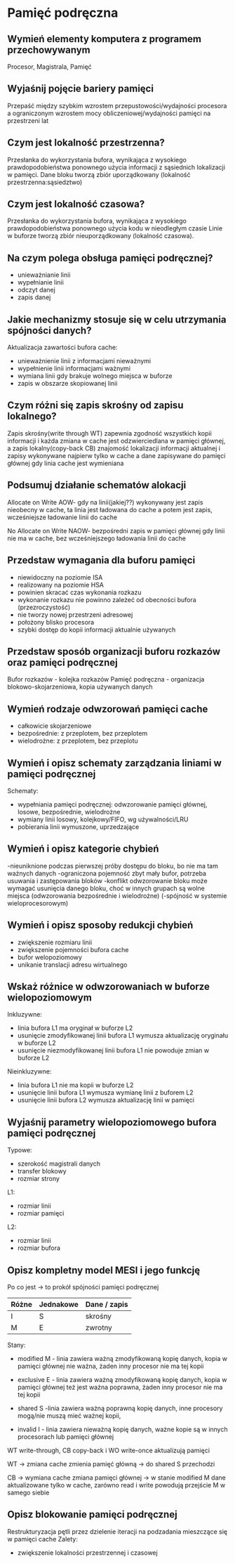 # Pamięć podręczna

## Wymień elementy komputera z programem przechowywanym

Procesor, Magistrala, Pamięć

## Wyjaśnij pojęcie bariery pamięci

Przepaść między szybkim wzrostem przepustowości/wydajności procesora
a ograniczonym wzrostem mocy obliczeniowej/wydajności pamięci
na przestrzeni lat

## Czym jest lokalność przestrzenna?

Przesłanka do wykorzystania bufora, wynikająca
z wysokiego prawdopodobieństwa ponownego użycia informacji z
sąsiednich lokalizacji w pamięci.
Dane bloku tworzą zbiór uporządkowany
(lokalność przestrzenna:sąsiedztwo)

## Czym jest lokalność czasowa?

Przesłanka do wykorzystania bufora, wynikająca
z wysokiego prawdopodobieństwa ponownego użycia kodu
w nieodległym czasie
Linie w buforze tworzą zbiór nieuporządkowany
(lokalność czasowa).

## Na czym polega obsługa pamięci podręcznej?

- unieważnianie linii
- wypełnianie linii
- odczyt danej
- zapis danej

## Jakie mechanizmy stosuje się w celu utrzymania spójności danych?

Aktualizacja zawartości bufora cache:

- unieważnienie linii z informacjami nieważnymi
- wypełnienie linii informacjami ważnymi
- wymiana linii gdy brakuje wolnego miejsca w buforze
- zapis w obszarze skopiowanej linii

## Czym różni się zapis skrośny od zapisu lokalnego?

Zapis skrośny(write through WT) zapewnia zgodność wszystkich kopii informacji
i każda zmiana w cache jest odzwierciedlana w pamięci głównej,
a zapis lokalny(copy-back CB) znajomość lokalizacji informacji aktualnej
i zapisy wykonywane najpierw tylko w cache a dane zapisywane
do pamięci głównej gdy linia cache jest wymieniana

## Podsumuj działanie schematów alokacji

Allocate on Write AOW-
gdy na linii(jakiej??) wykonywany jest zapis nieobecny w cache,
ta linia jest ładowana do cache a potem jest zapis,
wcześniejsze ładowanie linii do cache

No Allocate on Write NAOW-
bezpośredni zapis w pamięci głównej gdy linii nie ma w cache,
bez wcześniejszego ładowania linii do cache

## Przedstaw wymagania dla buforu pamięci

- niewidoczny na poziomie ISA
- realizowany na poziomie HSA
- powinien skracać czas wykonania rozkazu
- wykonanie rozkazu nie powinno zależeć od obecności bufora (przezroczystość)
- nie tworzy nowej przestrzeni adresowej
- położony blisko procesora
- szybki dostęp do kopii informacji aktualnie używanych

## Przedstaw sposób organizacji buforu rozkazów oraz pamięci podręcznej

Bufor rozkazów - kolejka rozkazów
Pamięć podręczna - organizacja blokowo-skojarzeniowa, kopia używanych danych

## Wymień rodzaje odwzorowań pamięci cache

- całkowicie skojarzeniowe
- bezpośrednie: z przeplotem, bez przeplotem
- wielodrożne: z przeplotem, bez przeplotu

## Wymień i opisz schematy zarządzania liniami w pamięci podręcznej

Schematy:

- wypełniania pamięci podręcznej:
  odwzorowanie pamięci głównej, losowe, bezpośrednie, wielodrożne
- wymiany linii
  losowy, kolejkowy/FIFO, wg używalności/LRU
- pobierania linii
  wymuszone, uprzedzające

## Wymień i opisz kategorie chybień

-nieuniknione
podczas pierwszej próby dostępu do bloku,
bo nie ma tam ważnych danych
-ograniczona pojemność
zbyt mały bufor, potrzeba usuwania i zastępowania bloków
-konflikt
odwzorowanie bloku może wymagać usunięcia danego bloku,
choć w innych grupach są wolne miejsca
(odwzorowania bezpośrednie i wielodrożne)
(-spójność w systemie wieloprocesorowym)

## Wymień i opisz sposoby redukcji chybień

- zwiększenie rozmiaru linii
- zwiększenie pojemności bufora cache
- bufor welopoziomowy
- unikanie translacji adresu wirtualnego

## Wskaż różnice w odwzorowaniach w buforze wielopoziomowym

Inkluzywne:

- linia bufora L1 ma oryginał w buforze L2
- usunięcie zmodyfikowanej linii bufora L1 wymusza aktualizację oryginału w buforze L2
- usunięcie niezmodyfikowanej linii bufora L1 nie powoduje zmian w buforze L2

Nieinkluzywne:

- linia bufora L1 nie ma kopii w buforze L2
- usunięcie linii bufora L1 wymusza wymianę linii z buforem L2
- usunięcie linii bufora L2 wymusza aktualizację linii w pamięci

## Wyjaśnij parametry wielopoziomowego bufora pamięci podręcznej

Typowe:

- szerokość magistrali danych
- transfer blokowy
- rozmiar strony

L1:

- rozmiar linii
- rozmiar pamięci

L2:

- rozmiar linii
- rozmiar bufora

## Opisz kompletny model MESI i jego funkcję

Po co jest -> to prokół spójności pamięci podręcznej

| Różne | Jednakowe | Dane / zapis |
| ----- | --------- | ------------ |
| I     | S         | skrośny      |
| M     | E         | zwrotny      |

Stany:

- modified M - linia zawiera ważną zmodyfikowaną kopię danych,
  kopia w pamięci głównej nie ważna, żaden inny procesor nie ma tej kopii

- exclusive E - linia zawiera ważną zmodyfikowaną kopię danych, kopia w pamięci głównej też jest ważna poprawna, żaden inny procesor nie ma tej kopii

- shared S -linia zawiera ważną poprawną kopię danych, inne procesory mogą/nie muszą mieć ważnej kopii,

- invalid I - linia zawiera nieważną kopię danych, ważne kopie są w innych procesorach lub pamięci głównej

WT write-through, CB copy-back i WO write-once aktualizują pamięci

WT -> zmiana cache zmienia pamięć główną ->
do shared S przechodzi

CB -> wymiana cache zmiana pamięci głównej ->
w stanie modified M dane aktualizowane tylko w cache,
zarówno read i write powodują przejście M w samego siebie

## Opisz blokowanie pamięci podręcznej

Restrukturyzacja pętli przez dzielenie iteracji na podzadania
mieszczące się w pamięci cache
Zalety:

- zwiększenie lokalności przestrzennej i czasowej
